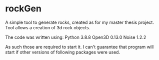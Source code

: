 # rockGen
A simple tool to generate rocks, created as for my master thesis project. Tool allows a creation of 3d rock objects.

The code was written using:
Python 3.8.8
Open3D 0.13.0
Noise 1.2.2

As such those are required to start it. I can't guarantee that program will start if other versions of following packages were used.
